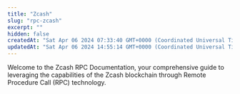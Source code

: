 ```yaml
---
title: "Zcash"
slug: "rpc-zcash"
excerpt: ""
hidden: false
createdAt: "Sat Apr 06 2024 07:33:40 GMT+0000 (Coordinated Universal Time)"
updatedAt: "Sat Apr 06 2024 14:55:14 GMT+0000 (Coordinated Universal Time)"
---
```


Welcome to the Zcash RPC Documentation, your comprehensive guide to leveraging the capabilities of the Zcash blockchain through Remote Procedure Call (RPC) technology.